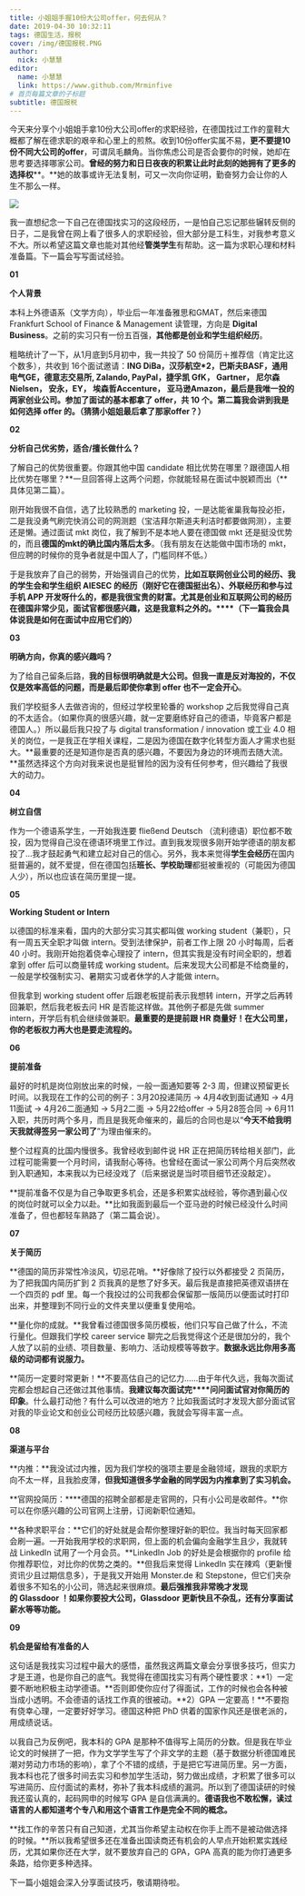 ```yaml
---
title: 小姐姐手握10份大公司offer，何去何从？
date: 2019-04-30 10:32:11
tags: 德国生活，报税
cover: /img/德国报税.PNG
author: 
  nick: 小慧慧
editor:
  name: 小慧慧
  link: https://www.github.com/Mrminfive
# 首页每篇文章的子标题
subtitle: 德国报税
---
```


今天来分享个小姐姐手拿10份大公司offer的求职经验，在德国找过工作的童鞋大概都了解在德求职的艰辛和心里上的煎熬。收到10份offer实属不易，**更不要提10份不同大公司的offer**，可谓凤毛麟角。当你焦虑公司是否会要你的时候，她却在思考要选择哪家公司。**曾经的努力和日日夜夜的积累让此时此刻的她拥有了更多的选择权****。**她的故事或许无法复制，可又一次向你证明，勤奋努力会让你的人生不那么一样。

  

![](https://mmbiz.qpic.cn/mmbiz_png/rW3MWnUicJ7dkpSryNZFngHUicjGK2fCN3SN1V6ibk4LlOqlwR5usQBUcpjYTicbbrglBgibEmWdA0wOEW1e7mpibnog/640?wx_fmt=png)

  

我一直想纪念一下自己在德国找实习的这段经历，一是怕自己忘记那些辗转反侧的日子，二是我曾在网上看了很多人的求职经验，但大部分是工科生，对我参考意义不大。所以希望这篇文章也能对其他经**管类学生**有帮助。这一篇为求职心理和材料准备篇。下一篇会写写面试经验。

  

**01**

**个人背景**

  

本科上外德语系（文学方向），毕业后一年准备雅思和GMAT，然后来德国 Frankfurt School of Finance & Management 读管理，方向是 **Digital Business**。之前的实习只有一份五百强，**其他都是创业和学生组织经历**。  

  

粗略统计了一下，从1月底到5月初中，我一共投了 50 份简历＋推荐信（肯定比这个数多），共收到 16个面试邀请：**ING DiBa，汉莎航空\*2，巴斯夫BASF，通用电气GE，德意志交易所, Zalando, PayPal，捷孚凯 GfK， Gartner， 尼尔森Nielsen， 安永，EY， 埃森哲Accenture， 亚马逊Amazon，最后是我唯一投的两家创业公司。参加了面试的基本都拿了 offer，共 10 个。**第二篇我会讲到我是如何选择 offer 的。**（****猜猜小姐姐最后拿了那家offer？****）**

  

**02**

**分析自己优劣势，适合/擅长做什么？**

了解自己的优势很重要。你跟其他中国 candidate 相比优势在哪里？跟德国人相比优势在哪里？**一旦回答得上这两个问题，你就能轻易在面试中脱颖而出（**具体见第二篇）。

  

刚开始我很不自信，选了比较熟悉的 marketing 投，一是达能雀巢我每投必拒，二是我没勇气刷完快消公司的网测题（宝洁拜尔斯道夫利洁时都要做网测），主要还是懒。通过面试 mkt 岗位，我了解到不是本地人要在德国做 mkt 还是挺没优势的，而且**德国的mkt的确比国内落后太多**。（我有朋友在达能做中国市场的 mkt，但应聘的时候你的竞争者就是中国人了，门槛同样不低。）

  

于是我放弃了自己的弱势，开始强调自己的优势，**比如互联网创业公司的经历、我的学生会和学生组织 AIESEC 的经历（刚好它在德国挺出名）、外联经历和参与过手机 APP 开发呀什么的，都是我很宝贵的财富。尤其是创业和互联网公司的经历在德国非常少见，面试官都很感兴趣，这是我意料之外的。****（下一篇我会具体说我是如何在面试中应用它们的）**

  

**03**

**明确方向，你真的感兴趣吗？**

为了给自己留条后路，**我的目标很明确就是大公司。但我一直是反对海投的，不仅仅是效率高低的问题，而是最后即使你拿到 offer 也不一定会开心**。

  

我们学校挺多人去做咨询的，但经过学校里轮番的 workshop 之后我觉得自己真的不太适合。（如果你真的很感兴趣，就一定要磨练好自己的德语，毕竟客户都是德国人。）所以最后我只投了与 digital transformation / innovation 或工业 4.0 相关的岗位，一是我正在学相关课程，二是因为德国在数字化转型方面人才需求也挺大。**最重要的还是知道你是否真的感兴趣，不要因为身边的环境而去随大流。**虽然选择这个方向对我来说也是挺冒险的因为没有任何参考，但兴趣给了我很大的动力。

  

**04**

**树立自信**

  

作为一个德语系学生，一开始我连要 fließend Deutsch （流利德语）职位都不敢投，因为觉得自己没在德语环境里工作过。直到我发现很多刚开始学德语的朋友都投了…我才鼓起勇气和建立起对自己的信心。另外，我本来觉得**学生会经历**在国内挺普遍的，就不爱提，但在德国包括**班长、学校助理**都挺被重视的（可能因为德国人少），所以也应该在简历里提一提。

  

**05**

**Working Student or Intern**

  

以德国的标准来看，国内的大部分实习其实都叫做 working student（兼职），只有一周五天全职才叫做 intern。受到法律保护，前者工作上限 20 小时每周，后者 40 小时。我刚开始抱着侥幸心理投了 intern，但其实我是没有时间全职的，想着拿到 offer 后可以商量转成 working student。后来发现大公司都是不给商量的，一般是学校强制实习、暑期实习或者休学的人才能做 intern。

  

但我拿到 working student offer 后跟老板提前表示我想转 intern，开学之后再转回兼职，然后我老板去问 HR 是否能这样做。其他例子都是先做 summer intern，开学后有机会继续做兼职。**最重要的是提前跟 HR 商量好！在大公司里，你的老板权力再大也是要走流程的。**

  

**06**

**提前准备**

  

最好的时机是岗位刚放出来的时候，一般一面通知要等 2-3 周，但建议预留更长时间。以我现在工作的公司的例子：3月20投递简历 -> 4月4收到面试通知 \-> 4月11面试 \-> 4月26二面通知 \-> 5月2二面 \-> 5月22给offer \-> 5月28签合同 \-> 6月11入职，共历时两个多月，而且是我死命催来的，最后的合同也是以“**今天不给我明天我就得签另一家公司了**”为理由催来的。

  

整个过程真的比国内慢很多。我曾经收到邮件说 HR 正在把简历转给相关部门，此过程可能需要一个月时间，请我耐心等待。也曾经在面试一家公司两个月后突然收到入职通知，本来我以为已经没戏了（后来据说是当时项目细节还没敲定）。

  

**提前准备不仅是为自己争取更多机会，还是多积累实战经验，等你遇到最心仪的岗位时就可以全力以赴。**比如我面到最后一个亚马逊的时候已经没什么时间准备了，但也都轻车熟路了（第二篇会说）。

  

**07**

**关于简历**

  

**德国的简历非常性冷淡风，切忌花哨。**好像除了投行以外都接受 2 页简历，为了把我国内简历扩到 2 页我真的是憋了好多天。最后我是直接把英德双语拼在一个四页的 pdf 里。每一个我投过的公司我都会保留那一版简历以便面试时打印出来，并整理到不同行业的文件夹里以便重复使用哈。

  

**量化你的成就。**我曾看过德国很多简历模板，他们只写自己做了什么，不流行量化。但跟我们学校 career service 聊完之后我觉得这个还是很加分的，我个人放了以前的业绩、项目数量、影响力、活动规模等等数字。**数据永远比你用多高级的动词都有说服力。**

**简历一定要时常更新！**不要高估自己的记忆力……由于年代久远，我每次面试完都会想起自己还做过其他事情。**我建议每次面试完****问问面试官对你简历的印象**。什么最打动他？有什么可以改进的地方？比如我面试时才发现大部分面试官对我的毕业论文和创业公司经历比较感兴趣，我就会写得丰富一点。

  

**08**

**渠道与平台**

  

**内推：**我没试过内推，因为我们学校的强项主要是金融领域，跟我的求职方向不太一样，且我脸皮薄，**但我知道很多学金融的同学因为内推拿到了实习机会。**

  

**官网投简历：****德国的招聘全部都是走官网的，只有小公司是收邮件。**你可以在你感兴趣的公司官网上注册，订阅新职位通知。

  

**各种求职平台：**它们的好处就是会帮你整理好新的职位。我当时每天回家都会刷一遍。一开始我用学校的求职网，但上面的机会偏向金融学生且少，我就转战 LinkedIn 试用了一个月会员。**LinkedIn Job 的好处是会根据你的 profile 给你推荐职位，对比你的优势之类的。**但我后来觉得 LinkedIn 实在辣鸡（更新慢资讯少且过期信息多），于是我又开始用 Monster.de 和 Stepstone，但它们夹杂着很多不知名的小公司，筛选起来很麻烦。**最后强推我非常晚才发现的 Glassdoor ！如果你要投大公司，Glassdoor 更新快且不杂乱，还有分享面试薪水等等功能。**

**09**

**机会是留给有准备的人**

这句话是我找实习过程中最大的感悟，虽然我这两篇文章会分享很多技巧，但实力才是王道，也是你自己的底气。我觉得在德国找实习有两个硬性要求：**1）一定要不断地积极主动学德语。**否则即使你应付了得面试，工作的时候也会各种被当成小透明。不会德语的话找工作真的很被动。**2）GPA 一定要高！**不要抱有侥幸心理，一定要好好学习。德国这种把 PhD 供着的国家作风还是很老派的，用成绩说话。

  

以我自己为反例吧，我本科的 GPA 是那种不值得写上简历的分数。但是我在毕业论文的时候拼了一把，作为文学学生写了个非文学的主题（基于数据分析德国难民潮对劳动力市场的影响），拿了个不错的成绩，于是把它写进简历里。另一方面，我本科也花了很多时间去实习和参加学生活动，努力做出成绩，才积累了很多可以写进简历、应付面试的素材，弥补了我本科成绩的漏洞。所以到了德国读研的时候我还蛮认真的，起码网申的时候写 GPA 是自信满满的。**德语我也不敢松懈，读过语言的人都知道考个专八和用这个语言工作是完全不同的概念。**

  

**找工作的辛苦只有自己知道，尤其当你希望主动权在你手上而不是被动做选择的时候。**所以我希望很多还在准备出国读商还有机会的人早点开始积累实践经历，尤其如果你还在大学，就不要放弃自己的 GPA，GPA 高真的能为你打通更多条路，给你更多种选择。

  

下一篇小姐姐会深入分享面试技巧，敬请期待啦。